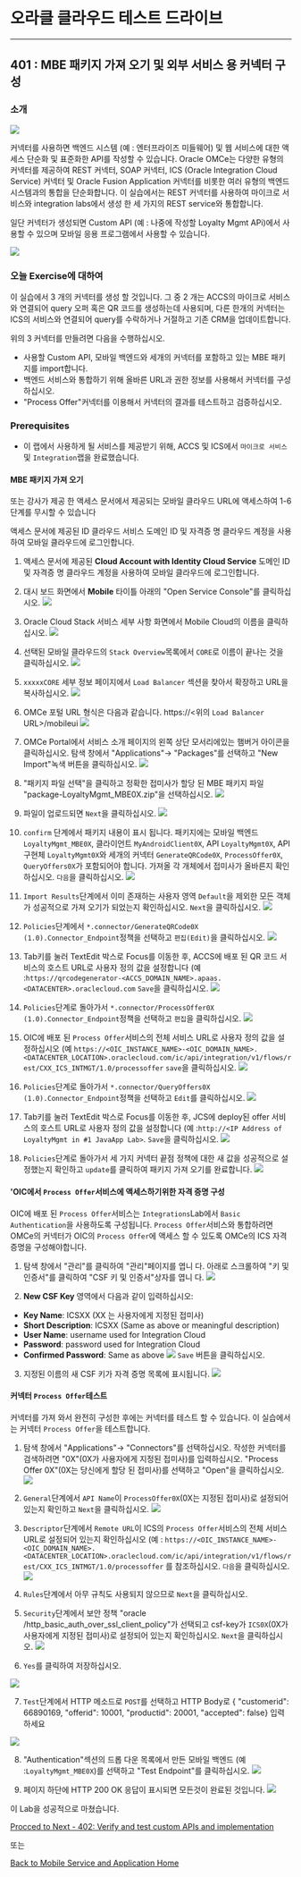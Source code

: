

# 오라클 클라우드 테스트 드라이브 #
-----
## 401 : MBE 패키지 가져 오기 및 외부 서비스 용 커넥터 구성


### 소개 ###
![](../common/images/mobile/402-Connectors_Overview.png)


커넥터를 사용하면 백엔드 시스템 (예 : 엔터프라이즈 미들웨어) 및 웹 서비스에 대한 액세스 단순화 및 표준화한 API를 작성할 수 있습니다. Oracle OMCe는 다양한 유형의 커넥터를 제공하여 REST 커넥터, SOAP 커넥터, ICS (Oracle Integration Cloud Service) 커넥터 및 Oracle Fusion Application 커넥터를 비롯한 여러 유형의 백엔드 시스템과의 통합을 단순화합니다. 이 실습에서는 REST 커넥터를 사용하여 마이크로 서비스와 integration labs에서 생성 한 세 가지의 REST service와 통합합니다. 

일단 커넥터가 생성되면 Custom API (예 : 나중에 작성할 Loyalty Mgmt APi)에서 사용할 수 있으며 모바일 응용 프로그램에서 사용할 수 있습니다. 

![](../common/images/mobile/402-Connectors_Mechanism.png)


### 오늘 Exercise에 대하여 ###
이 실습에서 3 개의 커넥터를 생성 할 것입니다. 그 중 2 개는 ACCS의 마이크로 서비스와 연결되어 query 오퍼 혹은 QR 코드를 생성하는데 사용되며, 다른 한개의 커넥터는 ICS의 서비스와 연결되어 query를 수락하거나 거절하고 기존 CRM을 업데이트합니다. 

위의 3 커넥터를 만들려면 다음을 수행하십시오. 
- 사용할 Custom API, 모바일 백엔드와 세개의 커넥터를 포함하고 있는 MBE 패키지를 import합니다. 
- 백엔드 서비스와 통합하기 위해 올바른 URL과 권한 정보를 사용해서 커넥터를 구성하십시오. 
- &quot;Process Offer&quot;커넥터를 이용해서 커넥터의 결과를 테스트하고 검증하십시오. 

### Prerequisites ###

- 이 랩에서 사용하게 될 서비스를 제공받기 위해, ACCS 및 ICS에서 `마이크로 서비스`및 `Integration`랩을 완료했습니다. 

#### MBE 패키지 가져 오기 

또는 강사가 제공 한 액세스 문서에서 제공되는 모바일 클라우드 URL에 액세스하여 1-6 단계를 무시할 수 있습니다

액세스 문서에 제공된 ID 클라우드 서비스 도메인 ID 및 자격증 명 클라우드 계정을 사용하여 모바일 클라우드에 로그인합니다.


1. 액세스 문서에 제공된 **Cloud Account with Identity Cloud Service** 도메인 ID 및 자격증 명 클라우드 계정을 사용하여 모바일 클라우드에 로그인합니다.

2. 대시 보드 화면에서 **Mobile** 타이틀 아래의 &quot;Open Service Console&quot;를 클릭하십시오. 
![](../common/images/mobile/400-MobileEnvService.png)

3. Oracle Cloud Stack 서비스 세부 사항 화면에서 Mobile Cloud의 이름을 클릭하십시오.
![](../common/images/mobile/400-MCS_ServiceInstanceURL.png)

4. 선택된 모바일 클라우드의 `Stack Overview`목록에서 `CORE`로 이름이 끝나는 것을 클릭하십시오.
![](../common/images/mobile/400-OMC-Core.png)

5. `xxxxxCORE` 세부 정보 페이지에서 `Load Balancer` 섹션을 찾아서 확장하고 URL을 복사하십시오.
![](../common/images/mobile/400-OMC-LB.png)

6. OMCe 포털 URL 형식은 다음과 같습니다. https://<위의 `Load Balancer` URL>/mobileui
![](../common/images/mobile/400-OMC-Home.png)


4. OMCe Portal에서 서비스 소개 페이지의 왼쪽 상단 모서리에있는 햄버거 아이콘을 클릭하십시오. 탐색 창에서 &quot;Applications&quot;-> &quot;Packages&quot;를 선택하고 &quot;New Import&quot;녹색 버튼을 클릭하십시오. 
![](../common/images/mobile/401-New_Import_Package.png)


5. &quot;패키지 파일 선택&quot;을 클릭하고 정확한 접미사가 할당 된 MBE 패키지 파일 &quot;package-LoyaltyMgmt_MBE0X.zip&quot;을 선택하십시오. 
![](../common/images/mobile/401-Import_Package_Select_File.png)


6. 파일이 업로드되면 `Next`을 클릭하십시오. 
![](../common/images/mobile/401-Import_Package_File_Validated.png)


7. `confirm` 단계에서 패키지 내용이 표시 됩니다. 패키지에는 모바일 백엔드 `LoyaltyMgmt_MBE0X`, 클라이언트 `MyAndroidClient0X`, API `LoyaltyMgmt0X`, API 구현체 `LoyaltyMgmt0X`와 세개의 커넥터 `GenerateQRCode0X`, `ProcessOffer0X`, `QueryOffers0X`가 포함되어야 합니다. 가져올 각 개체에서 접미사가 올바른지 확인하십시오. `다음`을 클릭하십시오. 
![](../common/images/mobile/401-Import_Package_Confirm.png)


8. `Import Results`단계에서 이미 존재하는 사용자 영역 `Default`을 제외한 모든 객체가 성공적으로 가져 오기가 되었는지 확인하십시오. `Next`을 클릭하십시오. 
![](../common/images/mobile/401-Import_Package_Results.png)


9. `Policies`단계에서 `*.connector/GenerateQRCode0X (1.0).Connector_Endpoint`정책을 선택하고 `편집(Edit)`을 클릭하십시오. 
![](../common/images/mobile/401-Import_Package_Select_GenerateQRCode_Endpoint.png)


10. Tab키를 눌러 TextEdit 박스로 Focus를 이동한 후, ACCS에 배포 된 QR 코드 서비스의 호스트 URL로 사용자 정의 값을 설정합니다 (예 :`https://qrcodegenerator-<ACCS_DOMAIN_NAME>.apaas.<DATACENTER>.oraclecloud.com` `Save`을 클릭하십시오. 
![](../common/images/mobile/401-Import_Package_Update_GenerateQRCode_Endpoint.png)

11. `Policies`단계로 돌아가서 `*.connector/ProcessOffer0X (1.0).Connector_Endpoint`정책을 선택하고 `편집`을 클릭하십시오. 
![](../common/images/mobile/401-Import_Package_Select_ProcessOffer_Endpoint.png)

12. OIC에 배포 된 `Process Offer`서비스의 전체 서비스 URL로 사용자 정의 값을 설정하십시오 (예 
`https://<OIC_INSTANCE_NAME>-<OIC_DOMAIN_NAME>.<DATACENTER_LOCATION>.oraclecloud.com/ic/api/integration/v1/flows/rest/CXX_ICS_INTMGT/1.0/processoffer`
 `save`을 클릭하십시오. 
![](../common/images/mobile/401-Import_Package_Update_ProcessOffer_Endpoint.png)

13. `Policies`단계로 돌아가서 `*.connector/QueryOffers0X (1.0).Connector_Endpoint`정책을 선택하고 `Edit`를 클릭하십시오. 
![](../common/images/mobile/401-Import_Package_Select_QueryOffers_Endpoint.png)

14. Tab키를 눌러 TextEdit 박스로 Focus를 이동한 후, JCS에 deploy된 offer 서비스의 호스트 URL로 사용자 정의 값을 설정합니다 (예 :`http://<IP Address of LoyaltyMgmt in #1 JavaApp Lab>`. `Save`을 클릭하십시오. 
![](../common/images/mobile/401-Import_Package_Update_QueryOffers_Endpoint.png)


15. `Policies`단계로 돌아가서 세 가지 커넥터 끝점 정책에 대한 새 값을 성공적으로 설정했는지 확인하고 `update`를 클릭하여 패키지 가져 오기를 완료합니다. 
![](../common/images/mobile/401-Import_Package_Complete_Update_Policies.png)



#### 'OIC에서 `Process Offer`서비스에 액세스하기위한 자격 증명 구성 
OIC에 배포 된 `Process Offer`서비스는 `Integrations`Lab에서 `Basic Authentication`을 사용하도록 구성됩니다. `Process Offer`서비스와 통합하려면 OMCe의 커넥터가 OIC의 `Process Offer`에 액세스 할 수 있도록 OMCe의 ICS 자격 증명을 구성해야합니다. 

1. 탐색 창에서 &quot;관리&quot;를 클릭하여 &quot;관리&quot;페이지를 엽니 다. 아래로 스크롤하여 &quot;키 및 인증서&quot;를 클릭하여 &quot;CSF 키 및 인증서&quot;상자를 엽니 다. 
![](../common/images/mobile/401-CSF_Navigate_To_CSF.png)


2. **New CSF Key** 영역에서 다음과 같이 입력하십시오:  
- **Key Name**: ICSXX (XX 는 사용자에게 지정된 접미사)
- **Short Description**: ICSXX (Same as above or meaningful description)
- **User Name**: username used for Integration Cloud
- **Password**: password used for Integration Cloud
- **Confirmed Password**: Same as above
![](../common/images/mobile/401-CSF_Update_CSF.png)
`Save` 버튼을 클릭하십시오.

3. 지정된 이름의 새 CSF 키가 자격 증명 목록에 표시됩니다.
![](../common/images/mobile/401-CSF_Done.png)

#### 커넥터 `Process Offer`테스트 

커넥터를 가져 와서 완전히 구성한 후에는 커넥터를 테스트 할 수 있습니다. 이 실습에서는 커넥터 `Process Offer`을 테스트합니다. 

1. 탐색 창에서 &quot;Applications&quot;-> &quot;Connectors&quot;를 선택하십시오. 작성한 커넥터를 검색하려면 &quot;0X&quot;(0X가 사용자에게 지정된 접미사)를 입력하십시오. &quot;Process Offer 0X&quot;(0X는 당신에게 할당 된 접미사)를 선택하고 &quot;Open&quot;을 클릭하십시오. 
![](../common/images/mobile/401-Test_Connector_Open_ProcessOffer.png)


2. `General`단계에서 `API Name`이 `ProcessOffer0X`(0X는 지정된 접미사)로 설정되어 있는지 확인하고 `Next`을 클릭하십시오. 
![](../common/images/mobile/401-Test_Connector_ProcessOffer_General.png)


3. `Descriptor`단계에서 `Remote URL`이 ICS의 `Process Offer`서비스의 전체 서비스 URL로 설정되어 있는지 확인하십시오 (예 : `https://<OIC_INSTANCE_NAME>-<OIC_DOMAIN_NAME>.<DATACENTER_LOCATION>.oraclecloud.com/ic/api/integration/v1/flows/rest/CXX_ICS_INTMGT/1.0/processoffer` 를 참조하십시오. `다음`을 클릭하십시오. 
![](../common/images/mobile/401-Test_Connector_ProcessOffer_Descriptor.png)


4. `Rules`단계에서 아무 규칙도 사용되지 않으므로 `Next`을 클릭하십시오. 

5. `Security`단계에서 보안 정책 &quot;oracle /http_basic_auth_over_ssl_client_policy&quot;가 선택되고 csf-key가 `ICS0X`(0X가 사용자에게 지정된 접미사)로 설정되어 있는지 확인하십시오. `Next`을 클릭하십시오. 
![](../common/images/mobile/401-Test_Connector_ProcessOffer_Security.png)


6. `Yes`를 클릭하여 저장하십시오. 

![](../common/images/mobile/401-Test_Connector_ProcessOffer_Save.png) 

7. `Test`단계에서 HTTP 메소드로 `POST`를 선택하고 HTTP Body로 { &quot;customerid&quot;: 66890169, &quot;offerid&quot;: 10001, &quot;productid&quot;: 20001, &quot;accepted&quot;: false} 입력하세요

![](../common/images/mobile/401-Test_Connector_ProcessOffer_Test_1.png)


8. &quot;Authentication&quot;섹션의 드롭 다운 목록에서 만든 모바일 백엔드 (예 :`LoyaltyMgmt_MBE0X`)를 선택하고 &quot;Test Endpoint&quot;를 클릭하십시오. 
![](../common/images/mobile/401-Test_Connector_ProcessOffer_Test_2.png)


9. 페이지 하단에 HTTP 200 OK 응답이 표시되면 모든것이 완료된 것입니다. 
![](../common/images/mobile/401-Test_Connector_ProcessOffer_Test_Result.png)



이 Lab을 성공적으로 마쳤습니다. 

[Procced to Next - 402: Verify and test custom APIs and implementation](402-MobileLab.md) 

또는 

[Back to Mobile Service and Application Home](README.md) 

